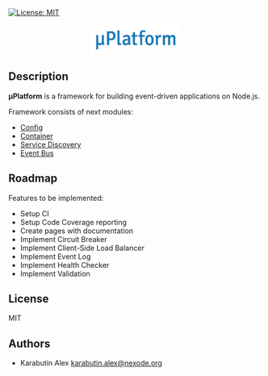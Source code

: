 [![License: MIT](https://img.shields.io/badge/License-MIT-brightgreen.svg)](https://opensource.org/licenses/MIT)

<p align="center">
  <img src="https://github.com/KarabutinAlex/uplatform/raw/master/assets/logo.png" alt="μPlatform" width="180" height="60" />
</p>

## Description

**μPlatform** is a framework for building event-driven applications on Node.js.

Framework consists of next modules:

* [Config](./packages/config)
* [Container](./packages/container)
* [Service Discovery](./packages/service-discovery)
* [Event Bus](./packages/event-bus)

## Roadmap

Features to be implemented:

* Setup CI
* Setup Code Coverage reporting
* Create pages with documentation
* Implement Circuit Breaker
* Implement Client-Side Load Balancer
* Implement Event Log
* Implement Health Checker
* Implement Validation

## License

MIT

## Authors

* Karabutin Alex <karabutin.alex@nexode.org>
